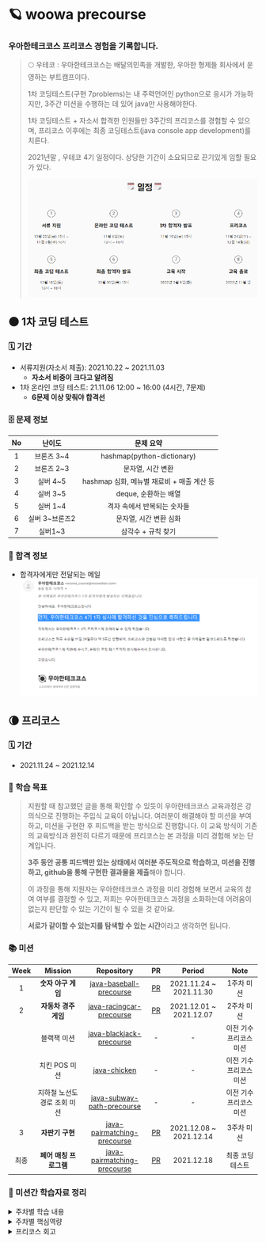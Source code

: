 # 🪐 woowa precourse




### **우아한테크코스 프리코스 경험을 기록합니다.**

>🌕 우테코 : 우아한테크코스는 배달의민족을 개발한, 우아한 형제들 회사에서 운영하는 부트캠프이다.
>
>1차 코딩테스트(구현 7problems)는 내 주력언어인 python으로 응시가 가능하지만, 3주간 미션을 수행하는 데 있어 java만 사용해야한다.
>
>1차 코딩테스트 + 자소서 합격한 인원들만 3주간의 프리코스를 경험할 수 있으며,  프리코스 이후에는 최종 코딩테스트(java console app development)를 치른다.
>
>2021년말 , 우테코 4기 일정이다. 상당한 기간이 소요되므로 끈기있게 임할 필요가 있다.
>
>![image-20211226224431464](https://raw.githubusercontent.com/is3js/screenshots/main/image-20211226224431464.png)



## **🌑 1차 코딩 테스트**



### 🗓 기간

- 서류지원(자소서 제출): 2021.10.22 ~ 2021.11.03
  - **자소서 비중이 크다고 알려짐**
- 1차 온라인 코딩 테스트: 21.11.06  12:00 ~ 16:00 (4시간, 7문제)
  - **6문제 이상 맞춰야 합격선**



### 🗄 문제 정보

|  No  |     난이도     |                 문제 요약                  |
| :--: | :------------: | :----------------------------------------: |
|  1   |   브론즈 3~4   |         hashmap(python-dictionary)         |
|  2   |   브론즈 2~3   |             문자열, 시간 변환              |
|  3   |    실버 4~5    | hashmap 심화, 메뉴별 재료비 + 매출 계산 등 |
|  4   |    실버 3~5    |            deque, 순환하는 배열            |
|  5   |    실버 1~4    |        격자 속에서 반복되는 숫자들         |
|  6   | 실버 3~브론즈2 |           문자열, 시간 변환 심화           |
|  7   |    실버1~3     |             삼각수 + 규칙 찾기             |





### 📝 합격 정보

- 합격자에게만 전달되는 메일
  ![image-20211226230640724](https://raw.githubusercontent.com/is3js/screenshots/main/image-20211226230640724.png)





## **🌘 프리코스**


### 🗓 기간

- 2021.11.24 ~ 2021.12.14



### 🚗 학습 목표

>지원할 때 참고했던 글을 통해 확인할 수 있듯이 우아한테크코스 교육과정은 강의식으로 진행하는 주입식 교육이 아닙니다.  여러분이 해결해야 할 미션을 부여하고, 미션을 구현한 후 피드백을 받는 방식으로 진행합니다. 이 교육 방식이 기존의 교육방식과 완전히 다르기 때문에 프리코스는 본 과정을 미리 경험해 보는 단계입니다.
>
>**3주 동안 공통 피드백만 있는 상태에서 여러분 주도적으로 학습하고, 미션을 진행하고, github을 통해 구현한 결과물을 제출**해야 합니다.
>
>이 과정을 통해 지원자는 우아한테크코스 과정을 미리 경험해 보면서 교육의 참여 여부를 결정할 수 있고, 저희는 우아한테크코스 과정을 소화하는데 어려움이 없는지 판단할 수 있는 기간이 될 수 있을 것 같아요.
>
>**서로가 같이할 수 있는지를 탐색할 수 있는 시간**이라고 생각하면 됩니다.



### 📚 미션

| Week |           Mission            |                          Repository                          |                              PR                              |         Period          |          Note           |
| :--: | :--------------------------: | :----------------------------------------------------------: | :----------------------------------------------------------: | :---------------------: | :---------------------: |
|  1   |      **숫자 야구 게임**      | [java-baseball-precourse](https://github.com/KJunseo/java-baseball-precourse) | [PR](https://github.com/woowacourse/java-baseball-precourse/pull/442) | 2021.11.24 ~ 2021.11.30 |       1주차 미션        |
|  2   |     **자동차 경주 게임**     | [java-racingcar-precourse](https://github.com/KJunseo/java-racingcar-precourse) | [PR](https://github.com/woowacourse/java-racingcar-precourse/pull/444) | 2021.12.01 ~ 2021.12.07 |       2주차 미션        |
|      |         블랙잭 미션          | [java-blackjack-precourse](https://github.com/KJunseo/java-blackjack-precourse) |                              -                               |            -            | 이전 기수 프리코스 미션 |
|      |        치킨 POS 미션         | [java-chicken](https://github.com/KJunseo/java-chicken-2019) |                              -                               |            -            | 이전 기수 프리코스 미션 |
|      | 지하철 노선도 경로 조회 미션 | [java-subway-path-precourse](https://github.com/KJunseo/java-subway-path-precourse) |                              -                               |            -            | 이전 기수 프리코스 미션 |
|  3   |       **자판기 구현**        | [java-pairmatching-precourse](https://github.com/woowacourse/java-pairmatching-precourse) | [PR](https://github.com/woowacourse/java-vendingmachine-precourse/pull/116) | 2021.12.08 ~ 2021.12.14 |       3주차 미션        |
| 최종 |    **페어 매칭 프로그램**    | [java-pairmatching-precourse](https://github.com/woowacourse/java-pairmatching-precourse) | [PR](https://github.com/woowacourse/java-pairmatching-precourse/pull/128) |       2021.12.18        |     최종 코딩테스트     |



### 📝 미션간 학습자료 정리

<details>
    <summary>주차별 학습 내용</summary>


- java [기본 문법](https://github.com/is2js/exampleStudy01) 정리 및 [레파지토리](https://github.com/is2js/exampleStudy01/tree/master/src/main/java)
- [주차별  요구사항 체크리스트 + 개발 키포인트](https://blog.chojaeseong.com/%ED%94%84%EB%A6%AC%EC%BD%94%EC%8A%A4/java/intellij/2021/12/15/%EC%9A%B0%ED%85%8C%EC%BD%94%EA%B0%80_%EB%82%98%ED%95%9C%ED%85%8C_%EC%A4%80_%EC%84%A0%EB%AC%BC.html)

- 미션 복습 및 코드 분석 [스프레트 시트](https://docs.google.com/spreadsheets/d/18rM0H9cDusFOSPckJcTkqr4rhdauMpuDIVwaGsHv3AM/edit?usp=sharing)  + [레파지토리](https://github.com/is2js/MVC_practice/tree/master/src/main/java)
- 기존 python으로 푼 백준 문제 -> [java로 풀기](https://github.com/is2js/boj_java)  +  [개념정리](https://github.com/is2js/boj_java/blob/master/concept.md)
- java로 콘솔 게시판 구현해보기 [설명](https://github.com/is2js/exampleStudy01/blob/master/board.md) 및 [레파지토리](https://github.com/is2js/exampleStudy01/tree/master/src/main/java/board)
  </details>


<details>
    <summary>주차별 핵심역량</summary>


- [1주차] 원시변수만 사용했지만, 추가학습과 함께 **java와 IDE(intellij)에 대한 숙련도**를 높였습니다
- [2주차] **기능 구현 목록을 지속 업데이트**하며, **요구사항 체크리스트를 통해 기준을 가진 예비개발자**가 되었습니다.
- [3주차] **MVC** 패턴 및 모든 원시타입을 **래핑 + 일급컬렉션을 사용할 수 있는 예비개발자**가 되었습니다.
  </details>


<details>
    <summary>프리코스 회고</summary>


- 이 회고는 최종 발표나기 전, if 불합격 발표된다면 작성하지 않을지도 몰라, 미리 작성해두는 회고 글입니다.
- java를 이용한 개발은 처음이므로 3주간 고군분투하였음에도, 최종 테스트 때는 전공자나 java backend 취준생들만큼 해내지 못하였습니다. (이미 예상을 하고 있었습니다.)
- 나름대로 전략을 짠 것이 live template을 활용해서, 미리 프리코스 1,2,3주차 때 작성된 코드를 빠르게 적용시키는 전략이었는데, 딱히 적용이 많이 되지 않았습니다. 생각해보니 핵심 중 한 곳에서 시간을 벌었습니다. 아래 설명하겠습니다.
- 그래도 매일 동기들 코드 분석 + stream연습 + intellij 기능 적극 활용으로 절반이상은 구현한 것 같습니다. 특히 파일입출력 문제로 시작했는데, 역대 프리코스 문제에서는 파일입출력에 대한 문제가 없었기 때문에, 저처럼 처음 java로 개발하신 분들은 많이 당황하셨을 것입니다. 하지만 저는 live template 가운데 파일입출력을 미리 저장해놓았고, 30분안에 적용시킬 수 있었습니다. 시험 5일전에, 공부할까말까 하다가 공부해두고 저장해둔 내용이었습니다. 이정도면 예상문제 적중까지 했었지만, 저는 핵심기능 중 1가지를 아예 구현 못하였습니다. 그리고 테스트 코드도 2개 중 예외처리 첫번째 코드가 안돌아가서 아마 0점을 맞아 100% 탈락하지 않을까 생각하고 있습니다.
- 예상 문제가 적중했음에도 java로 구현하는 것이 익숙치못한 저이기에, 불완전하게 완성하여 제출했습니다. 그간에는 3주차 미션에서 심화된 내용이 나왔었는데, 이번에는 완전히 다른 문제가 나왔습니다.(자판기 -> 페어 매칭) 하지만, 더 큰 문제가 있었습니다. 시험종료 30분전 미리 제출하려고 했으나, fork없이 그냥 clone해서 커밋하고 있었습니다.(ㅜㅡ)  시험 긴장감으로 인해 그냥 무지성 clone해서 코드를 작성하고 있었으므로 commit내역이 다 날아가게 생겼습니다. 30분간 fork -> clone후 첫 커밋부터 옮기는 작업을 했으나, 10분 남은 시점에서 1/3정도는 생략하고 마지막 코드 위주로 제출했습니다(ㅜ) 거의 한달간 노력이 물거품 되는 순간이었습니다. 그래도 남은 10분 동안 주석제거 및 코드 정리를 하고 제출을 완료하였습니다.
- 저는 탈락할 가능성이 높습니다. 테스트코드 통과 못하면 0점이라고 명시되어있기 때문입니다. 구현도 2/3정도 밖에 못하였습니다. 하지만 저같은 지원자들이 많다는 이야기를 인터넷 댓글중에 보았고, 그간 제출한 자소서와 프리코스 학습내역이 최종 평가에 포함된다는 이야기를 듣고 난 뒤 약간의 희망을 가졌습니다. 사실 12.18일은 제 생일이면서 12.19일에 2년전 팀워크하던 팀과의 술자리 약속이 있었는데, 멘탈붕괴되어 동생 커플과 예정되었던 아웃백 더블데이트는 약간 분위기가 쳐졌습니다.(다행히 쌍둥이 동생이랑 장난치면서 약간 회복하였습니다.ㅠ), 다음날 약속은 저만 불참하게 되었습니다. 21.12.18 ~ 12.23 기간동안 너무 힘들었습니다. 합격에 대한 희망을 가지면 안된다는 것은 알면서도, 혹시 자소서부터 꼼꼼하게 작성한 학습내역이 포함된다면.. 그리고 python으로 거의 다 풀어낸 1차 코테도 반영된다면.. 그래도.. 가능성 있지 않을까? 잘하는 분들은 원래 잘하니까.. 테크코스가 나를 선택해주지 않을까? 헛된 희망을 가진 체 현재 발표 3일전에.. 불합격으로 인한 2차 멘붕 직전에 회고를 작성합니다.
- 12.30일은 같은 직종을 가지는 여자친구가 휴가를 내고 같이 보드를 타러 갑니다. 운동하는 와중에는 불합격 소식을 받더라도, 계속 운동을 할 것 같았기 때문에 약간 안도가 됩니다. 인생에 몇번 안될 [올인후 실패] 이야기를 미리 머리 속에 작성해둔 체, 수능 망친 학생이 수능성적표 발표를 기다리는 것처럼, 그러나 종합평가가 이루어지는, 그리고 가능성을 보는 우테코에 실날같은 희망을 가진 저는..  30일까지 버티려고 디아블로2와 오버워치.. 그리고.. 프리코스 정리를 하고 있습니다.  2021.12.27 돌아온범생
  </details> 

